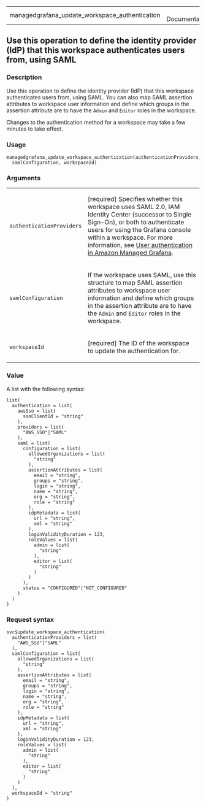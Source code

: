 <table style="width: 100%;">
<tbody>
<tr class="odd">
<td>managedgrafana_update_workspace_authentication</td>
<td style="text-align: right;">R Documentation</td>
</tr>
</tbody>
</table>

## Use this operation to define the identity provider (IdP) that this workspace authenticates users from, using SAML

### Description

Use this operation to define the identity provider (IdP) that this
workspace authenticates users from, using SAML. You can also map SAML
assertion attributes to workspace user information and define which
groups in the assertion attribute are to have the `Admin` and `Editor`
roles in the workspace.

Changes to the authentication method for a workspace may take a few
minutes to take effect.

### Usage

    managedgrafana_update_workspace_authentication(authenticationProviders,
      samlConfiguration, workspaceId)

### Arguments

<table>
<colgroup>
<col style="width: 35%" />
<col style="width: 65%" />
</colgroup>
<tbody>
<tr class="odd">
<td><code
id="managedgrafana_update_workspace_authentication_:_authenticationProviders">authenticationProviders</code></td>
<td><p>[required] Specifies whether this workspace uses SAML 2.0, IAM
Identity Center (successor to Single Sign-On), or both to authenticate
users for using the Grafana console within a workspace. For more
information, see <a
href="https://docs.aws.amazon.com/grafana/latest/userguide/authentication-in-AMG.html">User
authentication in Amazon Managed Grafana</a>.</p></td>
</tr>
<tr class="even">
<td><code
id="managedgrafana_update_workspace_authentication_:_samlConfiguration">samlConfiguration</code></td>
<td><p>If the workspace uses SAML, use this structure to map SAML
assertion attributes to workspace user information and define which
groups in the assertion attribute are to have the <code>Admin</code> and
<code>Editor</code> roles in the workspace.</p></td>
</tr>
<tr class="odd">
<td><code
id="managedgrafana_update_workspace_authentication_:_workspaceId">workspaceId</code></td>
<td><p>[required] The ID of the workspace to update the authentication
for.</p></td>
</tr>
</tbody>
</table>

### Value

A list with the following syntax:

    list(
      authentication = list(
        awsSso = list(
          ssoClientId = "string"
        ),
        providers = list(
          "AWS_SSO"|"SAML"
        ),
        saml = list(
          configuration = list(
            allowedOrganizations = list(
              "string"
            ),
            assertionAttributes = list(
              email = "string",
              groups = "string",
              login = "string",
              name = "string",
              org = "string",
              role = "string"
            ),
            idpMetadata = list(
              url = "string",
              xml = "string"
            ),
            loginValidityDuration = 123,
            roleValues = list(
              admin = list(
                "string"
              ),
              editor = list(
                "string"
              )
            )
          ),
          status = "CONFIGURED"|"NOT_CONFIGURED"
        )
      )
    )

### Request syntax

    svc$update_workspace_authentication(
      authenticationProviders = list(
        "AWS_SSO"|"SAML"
      ),
      samlConfiguration = list(
        allowedOrganizations = list(
          "string"
        ),
        assertionAttributes = list(
          email = "string",
          groups = "string",
          login = "string",
          name = "string",
          org = "string",
          role = "string"
        ),
        idpMetadata = list(
          url = "string",
          xml = "string"
        ),
        loginValidityDuration = 123,
        roleValues = list(
          admin = list(
            "string"
          ),
          editor = list(
            "string"
          )
        )
      ),
      workspaceId = "string"
    )
